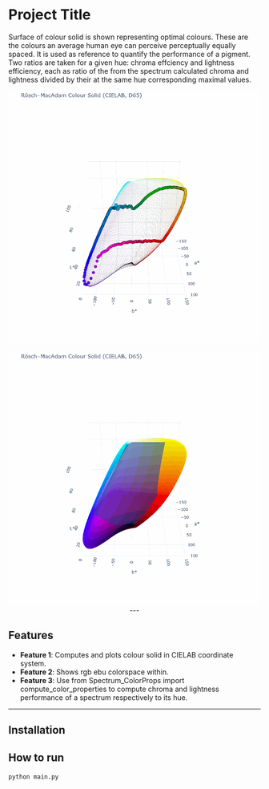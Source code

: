 # Project Title

Surface of colour solid is shown representing optimal colours. These are the colours an average human eye can perceive perceptually equally spaced.
It is used as reference to quantify the performance of a pigment. Two ratios are taken for a given hue: chroma effciency and lightness efficiency,
each as ratio of the from the spectrum calculated chroma and lightness divided by their at the same hue corresponding maximal values.

<p align="center">
  <img
    src="GIF/rosch_macadam_colour_solid_rotation_optimalcolours.gif"
    alt="MacAdam Color Solid Rotation with optimal colours"
    style="max-width: 100%; height: auto; width: 800px;">
  
  <p align="center">
  <img
    src="GIF/rosch_macadam_colour_solid_rotation_rgbebu_inf.gif"
    alt="MacAdam Color Solid and RGB-EBU"
    style="max-width: 100%; height: auto; width: 800px;">
---

## Features
- **Feature 1**: Computes and plots colour solid in CIELAB coordinate system.
- **Feature 2**: Shows rgb ebu colorspace within.
- **Feature 3**: Use from Spectrum_ColorProps import compute_color_properties to compute chroma and lightness performance of a spectrum respectively to its hue.

---

## Installation

## How to run
```bash
python main.py
